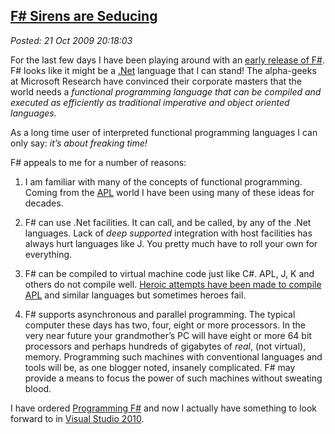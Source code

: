  
[F\# Sirens are Seducing](http://bakerjd99.wordpress.com/2009/10/21/f-sirens-are-seducing/)
-------------------------------------------------------------------------------------------

*Posted: 21 Oct 2009 20:18:03*

For the last few days I have been playing around with an [early release
of
F\#](http://research.microsoft.com/en-us/um/cambridge/projects/fsharp/).
F\# looks like it might be a [.Net](http://www.microsoft.com/NET/)
language that I can stand! The alpha-geeks at Microsoft Research have
convinced their corporate masters that the world needs a *functional
programming language that can be compiled and executed as efficiently as
traditional imperative and object oriented languages.*

As a long time user of interpreted functional programming languages I
can only say: *it’s about freaking time!*

F\# appeals to me for a number of reasons:

1.  I am familiar with many of the concepts of functional programming.
    Coming from the
    [APL](http://en.wikipedia.org/wiki/APL\_(programming\_language))
    world I have been using many of these ideas for decades.

2.  F\# can use .Net facilities. It can call, and be called, by any of
    the .Net languages. Lack of *deep supported* integration with host
    facilities has always hurt languages like J. You pretty much have to
    roll your own for everything.

3.  F\# can be compiled to virtual machine code just like C\#. APL, J, K
    and others do not compile well. [Heroic attempts have been made to
    compile APL](http://www.snakeisland.com/) and similar languages but
    sometimes heroes fail.

4.  F\# supports asynchronous and parallel programming. The typical
    computer these days has two, four, eight or more processors. In the
    very near future your grandmother’s PC will have eight or more 64
    bit processors and perhaps hundreds of gigabytes of *real*, (not
    virtual), memory. Programming such machines with conventional
    languages and tools will be, as one blogger noted, insanely
    complicated. F\# may provide a means to focus the power of such
    machines without sweating blood.

I have ordered [Programming
F\#](http://oreilly.com/catalog/9780596153656) and now I actually have
something to look forward to in [Visual Studio
2010](http://www.microsoft.com/visualstudio/en-us/products/2010/default.mspx).
